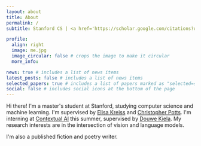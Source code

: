 ```yaml
---
layout: about
title: About
permalink: /
subtitle: Stanford CS | <a href='https://scholar.google.com/citations?user=3kTEkSIAAAAJ&hl=en'>Google Scholar</a> | <a href='https://www.linkedin.com/in/nandita-naik/'>LinkedIn</a> | Research @ <a href='#'>Stanford NLP Group</a>

profile:
  align: right
  image: me.jpg
  image_circular: false # crops the image to make it circular
  more_info:

news: true # includes a list of news items
latest_posts: false # includes a list of news items
selected_papers: true # includes a list of papers marked as "selected={true}"
social: false # includes social icons at the bottom of the page
---
```


Hi there! I'm a master's student at Stanford, studying computer science and machine learning. I'm supervised by [Elisa Kreiss](https://www.coalas-lab.com/elisakreiss) and [Christopher Potts](https://web.stanford.edu/~cgpotts/papers.html). I'm interning at [Contextual AI](https://contextual.ai/) this summer, supervised by [Douwe Kiela](https://douwekiela.github.io/). My research interests are in the intersection of vision and language models.

I'm also a published fiction and poetry writer.

